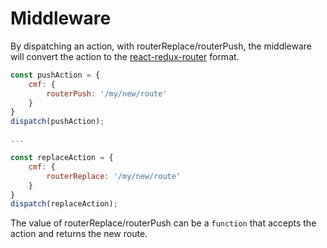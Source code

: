 # Middleware

By dispatching an action, with routerReplace/routerPush, the middleware will convert the action to the [react-redux-router](https://github.com/reactjs/react-router-redux/blob/master/src/actions.js) format.

```javascript
const pushAction = {
    cmf: {
        routerPush: '/my/new/route'
    }
}
dispatch(pushAction);

...

const replaceAction = {
    cmf: {
        routerReplace: '/my/new/route'
    }
}
dispatch(replaceAction);
```

The value of routerReplace/routerPush can be a `function` that accepts the action and returns the new route.

